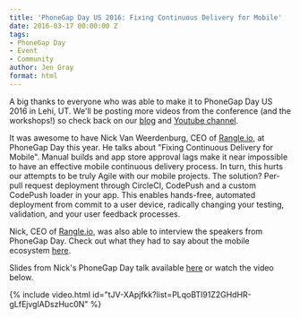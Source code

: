 ```yaml
---
title: 'PhoneGap Day US 2016: Fixing Continuous Delivery for Mobile'
date: 2016-03-17 00:00:00 Z
tags:
- PhoneGap Day
- Event
- Community
author: Jen Gray
format: html
---
```


A big thanks to everyone who was able to make it to PhoneGap Day US 2016 in Lehi, UT. We'll be posting more videos from the conference (and the workshops!) so check back on our [blog](https://phonegap.com/blog/tag/phonegap-day/) and [Youtube channel](https://www.youtube.com/user/PhoneGap).

It was awesome to have Nick Van Weerdenburg, CEO of [Rangle.io](http://rangle.io/), at PhoneGap Day this year. He talks about "Fixing Continuous Delivery for Mobile". Manual builds and app store approval lags make it near impossible to have an effective mobile continuous delivery process. In turn, this hurts our attempts to be truly Agile with our mobile projects. The solution? Per-pull request deployment through CircleCI, CodePush and a custom CodePush loader in your app. This enables hands-free, automated deployment from commit to a user device, radically changing your testing, validation, and your user feedback processes.

Nick, CEO of [Rangle.io](http://rangle.io/), was also able to interview the speakers from PhoneGap Day. Check out what they had to say about the mobile ecosystem [here](http://blog.rangle.io/the-mobile-ecosystem-in-2016-and-what-you-need-to-know/).

Slides from Nick's PhoneGap Day talk available [here](http://www.slideshare.net/rangle_io/fixing-continuous-delivery-for-mobile) or watch the video below.

{% include video.html id="tJV-XApjfkk?list=PLqoBTl91Z2GHdHR-gLfEjvglADszHuc0N" %}
